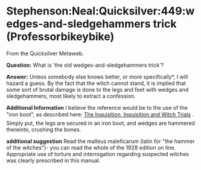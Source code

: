 
# Stephenson:Neal:Quicksilver:449:wedges-and-sledgehammers trick (Professorbikeybike)

From the Quicksilver Metaweb.

**Question:** What is 'the old wedges-and-sledgehammers trick'?

**Answer:** Unless somebody else knows better, or more specifically*, I will hazard a guess. By the fact that the witch cannot stand, it is implied that some sort of brutal damage is done to the legs and feet with wedges and sledgehammers, most likely to extract a confession.



**Additional Information**
I believe the reference would be to the use of the "iron boot", as described here: 
[The Inquisition  Inquisition and Witch Trials](/http-www-pinn-net-sunshine-gage-inquis-c-reform-html) . Simply put, the legs are secured in an iron boot, and wedges are hammered thereinto, crushing the bones.

**additional suggestion**
Read the malleus maleficarum (latin for "the hammer of the witches")- you can read the whole of the 1928 edition on line. Appropriate use of torture and interrogation regarding suspected witches was clearly prescribed in this manual.
